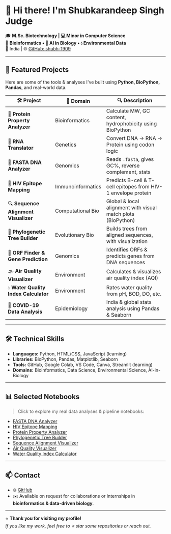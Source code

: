 # 👋 Hi there! I'm Shubkarandeep Singh Judge

🎓 **M.Sc. Biotechnology | 💻 Minor in Computer Science**  
🧬 **Bioinformatics • 🧠 AI in Biology • 💧 Environmental Data**  
📍 India | 🌐 [GitHub: shubh-1909](https://github.com/shubh-1909)

---

## 🚀 Featured Projects
Here are some of the tools & analyses I've built using **Python, BioPython, Pandas**, and real-world data.

| 🛠 Project                           | 🧭 Domain            | 🔍 Description                                                    |
|-------------------------------------|----------------------|-------------------------------------------------------------------|
| 🧪 **Protein Property Analyzer**    | Bioinformatics       | Calculate MW, GC content, hydrophobicity using BioPython          |
| 🔁 **RNA Translator**               | Genetics             | Convert DNA → RNA → Protein using codon logic                     |
| 🧬 **FASTA DNA Analyzer**           | Genomics             | Reads `.fasta`, gives GC%, reverse complement, stats              |
| 🧬 **HIV Epitope Mapping**          | Immunoinformatics    | Predicts B-cell & T-cell epitopes from HIV-1 envelope protein     |
| 🔍 **Sequence Alignment Visualizer**| Computational Bio    | Global & local alignment with visual match plots (BioPython)      |
| 🌳 **Phylogenetic Tree Builder**    | Evolutionary Bio     | Builds trees from aligned sequences, with visualization           |
| 🔬 **ORF Finder & Gene Prediction** | Genomics             | Identifies ORFs & predicts genes from DNA sequences               |
| 🌫 **Air Quality Visualizer**       | Environment          | Calculates & visualizes air quality index (AQI)                   |
| 💧 **Water Quality Index Calculator** | Environment       | Rates water quality from pH, BOD, DO, etc.                        |
| 🦠 **COVID-19 Data Analysis**       | Epidemiology         | India & global stats analysis using Pandas & Seaborn              |

---

## 🛠 Technical Skills

- **Languages:** Python, HTML/CSS, JavaScript (learning)
- **Libraries:** BioPython, Pandas, Matplotlib, Seaborn
- **Tools:** GitHub, Google Colab, VS Code, Canva, Streamlit (learning)
- **Domains:** Bioinformatics, Data Science, Environmental Science, AI-in-Biology

---

## 📊 Selected Notebooks
> Click to explore my real data analyses & pipeline notebooks:

- [FASTA DNA Analyzer](https://github.com/shubh-1909/fasta-dna-analyzer)
- [HIV Epitope Mapping](https://github.com/shubh-1909/hiv-epitope-mapping)
- [Protein Property Analyzer](https://github.com/shubh-1909/protein-property-analyzer)
- [Phylogenetic Tree Builder](https://github.com/shubh-1909/phylogenetic-tree-builder)
- [Sequence Alignment Visualizer](https://github.com/shubh-1909/sequence-alignment-visualizer)
- [Air Quality Visualizer](https://github.com/shubh-1909/air-quality-visualizer)
- [Water Quality Index Calculator](https://github.com/shubh-1909/water-quality-index-calculator)

---

## 📫 Contact
- 🌐 [GitHub](https://github.com/shubh-1909)
- ✉️ Available on request for collaborations or internships in **bioinformatics & data-driven biology**.

---

⭐ **Thank you for visiting my profile!**  
_If you like my work, feel free to ⭐ star some repositories or reach out._

